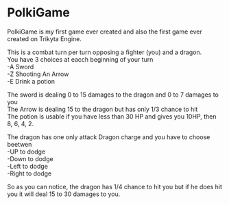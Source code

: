 # PolkiGame

PolkiGame is my first  game ever created and also the first game ever created on Trikyta Engine. <br/>

This is a combat turn per turn opposing a fighter (you) and a dragon. <br/>
You have 3 choices at eacch beginning of your turn <br/>
-A Sword<br/>
-Z Shooting An Arrow<br/>
-E Drink a potion<br/>

The sword is dealing 0 to 15 damages to the dragon and 0 to 7 damages to you<br/>
The Arrow is dealing 15 to the dragon but has only 1/3 chance to hit<br/>
The potion is usable if you have less than 30 HP and gives you 10HP, then 8, 6, 4, 2.<br/>

The dragon has one only attack Dragon charge and you have to choose beetwen<br/>
-UP to dodge<br/>
-Down to dodge<br/>
-Left to dodge<br/>
-Right to dodge<br/>

So as you can notice, the dragon has 1/4 chance to hit you but if he does hit you it will deal 15 to 30 damages to you.<br/>
